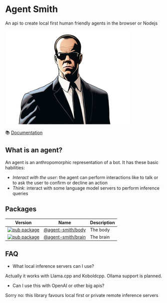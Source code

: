 # Agent Smith

An api to create local first human friendly agents in the browser or Nodejs

![Agent Smith](docsite/public/img/agentsmith.png)

:books: [Documentation](https://synw.github.io/agent-smith/)

## What is an agent?

An agent is an anthropomorphic representation of a bot. It has these basic habilities:

- *Interact with the user*: the agent can perform interactions like to talk or to ask the user to confirm or decline an action
- *Think*: interact with some language model servers to perform inference queries

## Packages

| Version | Name | Description |
| --- | --- | --- |
| [![pub package](https://img.shields.io/npm/v/@agent-smith/body)](https://www.npmjs.com/package/@agent-smith/body) | [@agent-smith/body](https://github.com/synw/agent-smith/tree/main/packages/body) | The body |
| [![pub package](https://img.shields.io/npm/v/@agent-smith/brain)](https://www.npmjs.com/package/@agent-smith/brain) | [@agent-smith/brain](https://github.com/synw/agent-smith/tree/main/packages/brain) | The brain |

## FAQ

- What local inference servers can I use?

Actually it works with Llama.cpp and Koboldcpp. Ollama support is planned.

- Can I use this with OpenAI or other big apis?

Sorry no: this library favours local first or private remote inference servers
